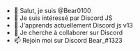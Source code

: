 - 👋 Salut, je suis @Bear0100 
- 👀 Je suis intéressé par Discord JS 
- 🌱 J'apprends actuellement Discord js v13
- 💞️ Je cherche à collaborer sur Discord 
- 📫 Rejoin moi sur Discord Bear_#1323
